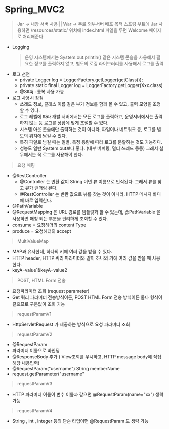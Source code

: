# Spring_MVC2
> Jar -> 내장 서버 사용  ||  War -> 주로 외부서버 배포 목적
> 스프링 부트에 Jar 사용하면 /resources/static/ 위치에 index.html 파일을 두면 Welcome 페이지로 처리해준다

+ Logging
  > 운영 시스템에서는 System.out.println() 같은 시스템 콘솔을 사용해서 필요한 정보를 출력하지 않고, 별도의 로깅 라이브러리를 
  > 사용해서 로그를 출력
+ 로그 선언
  + private Logger log = LoggerFactory.getLogger(getClass());
  + private static final Logger log = LoggerFactory.getLogger(Xxx.class)  
  +  @Slf4j : 롬복 사용 가능
+ 로그 사용시 장점
  + 쓰레드 정보, 클래스 이름 같은 부가 정보를 함께 볼 수 있고, 출력 모양을 조정할 수 있다.
  + 로그 레벨에 따라 개발 서버에서는 모든 로그를 출력하고, 운영서버에서는 출력하지 않는 등 로그를 상황에 맞게 조절할 수 있다.
  + 시스템 아웃 콘솔에만 출력하는 것이 아니라, 파일이나 네트워크 등, 로그를 별도의 위치에 남길 수 있다. 
  + 특히 파일로 남길 때는 일별, 특정 용량에 따라 로그를 분할하는 것도 가능하다.
  + 성능도 일반 System.out보다 좋다. (내부 버퍼링, 멀티 쓰레드 등등) 그래서 실무에서는 꼭 로그를 사용해야 한다.

> 요청 매핑
+ @RestController
  + @Controller 는 반환 값이 String 이면 뷰 이름으로 인식된다. 그래서 뷰를 찾고 뷰가 랜더링 된다.
  + @RestController 는 반환 값으로 뷰를 찾는 것이 아니라, HTTP 메시지 바디에 바로 입력한다.
+ @PathVariable
+ @RequestMapping 은 URL 경로를 템플릿화 할 수 있는데, @PathVariable 을 사용하면 매칭 되는 부분을 편리하게 조회할 수 있다.
+ consume = 요청헤더의 content Type 
+ produce = 요청헤더의 accept 
>MultiValueMap
 + MAP과 유사한데, 하나의 키에 여러 값을 받을 수 있다.
 + HTTP header, HTTP 쿼리 파라미터와 같이 하나의 키에 여러 값을 받을 때 사용한다. 
 + keyA=value1&keyA=value2
> POST, HTML Form 전송
  + 요청파라미터 조회 (request parameter) 
  + Get 쿼리 파라미터 전송방식이든, POST HTML Form 전송 방식이든 둘다 형식이 같으므로 구분없이 조회 가능
> requestParamV1
  + HttpServletRequest 가 제공하는 방식으로 요청 파라미터 조회
> requestParamV2
  + @RequestParam
  + 파라미터 이름으로 바인딩
  + @ResponseBody 추가 ( View조회를 무시하고, HTTP message body에 직접 해당 내용입력)
  + @RequestParam("username") String memberName
  + request.getParameter("username"
> requestParamV3
  + HTTP 파라미터 이름이 변수 이름과 같으면 @RequestParam(name="xx") 생략 가능
> requestParamV4
  + String , int , Integer 등의 단순 타입이면 @RequestParam 도 생략 가능
